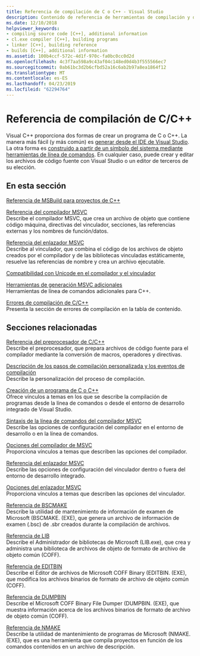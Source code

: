 ```yaml
---
title: Referencia de compilación de C o C++ - Visual Studio
description: Contenido de referencia de herramientas de compilación y de sistema de proyectos de C o C++ en Visual Studio.
ms.date: 12/10/2018
helpviewer_keywords:
- compiling source code [C++], additional information
- cl.exe compiler [C++], building programs
- linker [C++], building reference
- builds [C++], additional information
ms.assetid: 100b4ccf-572c-4d1f-970c-fa0bc0cc0d2d
ms.openlocfilehash: 4c3f7aa598a9c43af04c148ed0d4b3f555566ec7
ms.sourcegitcommit: 0ab61bc3d2b6cfbd52a16c6ab2b97a8ea1864f12
ms.translationtype: MT
ms.contentlocale: es-ES
ms.lasthandoff: 04/23/2019
ms.locfileid: "62294764"
---
```

# <a name="cc-building-reference"></a>Referencia de compilación de C/C++

Visual C++ proporciona dos formas de crear un programa de C o C++. La manera más fácil (y más común) es [generar desde el IDE de Visual Studio](../creating-and-managing-visual-cpp-projects.md). La otra forma es [construido a partir de un símbolo del sistema mediante herramientas de línea de comandos](../building-on-the-command-line.md). En cualquier caso, puede crear y editar los archivos de código fuente con Visual Studio o un editor de terceros de su elección.

## <a name="in-this-section"></a>En esta sección

[Referencia de MSBuild para proyectos de C++](msbuild-visual-cpp-overview.md)

[Referencia del compilador MSVC](compiling-a-c-cpp-program.md)<br/>
Describe el compilador MSVC, que crea un archivo de objeto que contiene código máquina, directivas del vinculador, secciones, las referencias externas y los nombres de función/datos.

[Referencia del enlazador MSVC](linking.md)<br/>
Describe al vinculador, que combina el código de los archivos de objeto creados por el compilador y de las bibliotecas vinculadas estáticamente, resuelve las referencias de nombre y crea un archivo ejecutable.

[Compatibilidad con Unicode en el compilador y el vinculador](unicode-support-in-the-compiler-and-linker.md)

[Herramientas de generación MSVC adicionales](c-cpp-build-tools.md)<br/>
Herramientas de línea de comandos adicionales para C++.

[Errores de compilación de C/C++](../../error-messages/compiler-errors-1/c-cpp-build-errors.md)<br/>
Presenta la sección de errores de compilación en la tabla de contenido.

## <a name="related-sections"></a>Secciones relacionadas

[Referencia del preprocesador de C/C++](../../preprocessor/c-cpp-preprocessor-reference.md)<br/>
Describe el preprocesador, que prepara archivos de código fuente para el compilador mediante la conversión de macros, operadores y directivas.

[Descripción de los pasos de compilación personalizada y los eventos de compilación](../understanding-custom-build-steps-and-build-events.md)<br/>
Describe la personalización del proceso de compilación.

[Creación de un programa de C o C++](../projects-and-build-systems-cpp.md)<br/>
Ofrece vínculos a temas en los que se describe la compilación de programas desde la línea de comandos o desde el entorno de desarrollo integrado de Visual Studio.

[Sintaxis de la línea de comandos del compilador MSVC](compiler-command-line-syntax.md)<br/>
Describe las opciones de configuración del compilador en el entorno de desarrollo o en la línea de comandos.

[Opciones del compilador de MSVC](compiler-options.md)<br/>
Proporciona vínculos a temas que describen las opciones del compilador.

[Referencia del enlazador MSVC](linking.md)<br/>
Describe las opciones de configuración del vinculador dentro o fuera del entorno de desarrollo integrado.

[Opciones del enlazador MSVC](linker-options.md)<br/>
Proporciona vínculos a temas que describen las opciones del vinculador.

[Referencia de BSCMAKE](bscmake-reference.md)<br/>
Describe la utilidad de mantenimiento de información de examen de Microsoft (BSCMAKE. (EXE), que genera un archivo de información de examen (.bsc) de .sbr creados durante la compilación de archivos.

[Referencia de LIB](lib-reference.md)<br/>
Describe el Administrador de bibliotecas de Microsoft (LIB.exe), que crea y administra una biblioteca de archivos de objeto de formato de archivo de objeto común (COFF).

[Referencia de EDITBIN](editbin-reference.md)<br/>
Describe el Editor de archivos de Microsoft COFF Binary (EDITBIN. (EXE), que modifica los archivos binarios de formato de archivo de objeto común (COFF).

[Referencia de DUMPBIN](dumpbin-reference.md)<br/>
Describe el Microsoft COFF Binary File Dumper (DUMPBIN. (EXE), que muestra información acerca de los archivos binarios de formato de archivo de objeto común (COFF).

[Referencia de NMAKE](nmake-reference.md)<br/>
Describe la utilidad de mantenimiento de programas de Microsoft (NMAKE. (EXE), que es una herramienta que compila proyectos en función de los comandos contenidos en un archivo de descripción.
